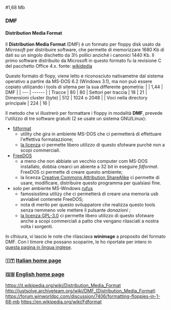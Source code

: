 #1,68 Mb

### DMF
#### Distribution Media Format
Il **Distribution Media Format** (DMF) è un formato per floppy disk usato da *Microsoft* per distribuire software, che permette di memorizzare 1680 Kb di dati su un singolo dischetto da 3½ pollici anziché i canonici 1440 Kb.
Il primo software distribuito da Microsoft in questo formato fu la revisione C del pacchetto Office 4.x.
fonte: [wikidedia](https://it.wikipedia.org/wiki/Distribution_Media_Format)

Questo formato di flopy, viene letto e riconosciuto nativametne dal sistema operativo a partire da MS-DOS 6.2 (Windows 3.1), ma non può essere copiato utilizando i tools di sitema per la sua differente geometria:
| | 1,44 | DMF |
| --- | ------ |
| Tracce | 80 | 80
| Settori per traccia | 18 | 21
| Dimensioni cluster (byte) | 512 | 1024 o 2048 |
| Voci nella directory principale |	224	| 16 |

Il metodo che vi illustrerò per formattare i floppy in modalità **DMF**, prevede l'utilizzo di tre software gratuiti (2 se usate un sistema GNU/Linux):
- [fdformat](https://github.com/christoh/fdformat)
	- utility che gira in ambiente MS-DOS che ci permetterà di effettuare l'effettiva formatazzione;
	- [la licenza](https://github.com/christoh/fdformat?tab=License-1-ov-file) ci permette libero utilizzo di questo sfotware purchè non a scopi commerciali.
- [FreeDOS](https://freedos.org/)
	- a meno che non abbiate un vecchio computer com MS-DOS installato, dobbia crearci un abiente a 32 bit in eseguire *fdformat*. FreeDOS ci permette di creare questo ambiente;
	- la licenza [Creative Commons Attribution ShareAlike](https://creativecommons.org/licenses/by-sa/4.0/) ci permette di usare, modificare, distribuire questo programma per qualsiasi fine.
- solo per ambiente MS-Windows [rufus](https://rufus.ie/it/)
	- famosisstima utilizy che ci permetterà di creare una memoria usb avviabiel contenete FreeDOS;
	- nota di merito per questo sviluppatore che realizza questo tools senza nemmeno vole mettere il pulsante *donazioni* ;
	- [la licenza GPL-3.0](https://github.com/pbatard/rufus?tab=GPL-3.0-1-ov-file) ci permette libero utilizzo di questo sfotware anche a scopi commerciali a patto che vengano rilasciati a nostra volta i sorgenti.


	

In clhisura, vi lascio le note che rilasciava **winimage** a proposito del formato DMF. Con l timore che possano scoparire, le ho riportate per intero in [questa pagina in lingua inglese](/winimage_DMF).

### 🇮🇹 [Italian home page](/readme.md)
### 🇬🇧 [English home page](/readme-en.md)


https://it.wikipedia.org/wiki/Distribution_Media_Format
http://justsolve.archiveteam.org/wiki/DMF_(Distribution_Media_Format)
https://forum.winworldpc.com/discussion/7406/formatting-floppies-in-1-68-mb
https://en.wikipedia.org/wiki/Fdformat